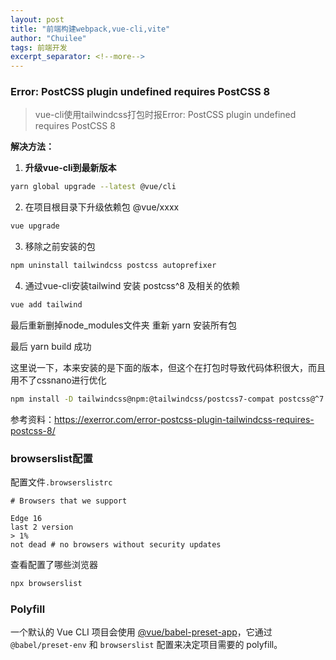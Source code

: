 ```yaml
---
layout: post
title: "前端构建webpack,vue-cli,vite"
author: "Chuilee"
tags: 前端开发
excerpt_separator: <!--more-->
---
```


> <!--more-->

### Error: PostCSS plugin undefined requires PostCSS 8

> vue-cli使用tailwindcss打包时报Error: PostCSS plugin undefined requires PostCSS 8

**解决方法：**

1. **升级vue-cli到最新版本**

```sh
yarn global upgrade --latest @vue/cli
```

2. 在项目根目录下升级依赖包 @vue/xxxx

```sh
vue upgrade
```

3. 移除之前安装的包

```sh
npm uninstall tailwindcss postcss autoprefixer
```

4. 通过vue-cli安装tailwind  安装 postcss^8 及相关的依赖

```sh
vue add tailwind
```

最后重新删掉node_modules文件夹 重新 yarn 安装所有包

最后 yarn build 成功

这里说一下，本来安装的是下面的版本，但这个在打包时导致代码体积很大，而且用不了cssnano进行优化

```sh
npm install -D tailwindcss@npm:@tailwindcss/postcss7-compat postcss@^7 autoprefixer@^9
```

参考资料：https://exerror.com/error-postcss-plugin-tailwindcss-requires-postcss-8/

### browserslist配置

配置文件`.browserslistrc`

```
# Browsers that we support

Edge 16
last 2 version
> 1%
not dead # no browsers without security updates

```

查看配置了哪些浏览器

```sh
npx browserslist
```

### Polyfill

一个默认的 Vue CLI 项目会使用 [@vue/babel-preset-app](https://github.com/vuejs/vue-cli/tree/dev/packages/%40vue/babel-preset-app)，它通过 `@babel/preset-env` 和 `browserslist` 配置来决定项目需要的 polyfill。